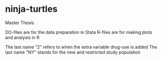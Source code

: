 # ninja-turtles
Master Thesis

DO-files are for the data preparation in Stata
R-files are for making plots and analysis in R

The last name "2" refers to when the extra variable drug-use is added
The last name "NY" stands for the new and restricted study population


